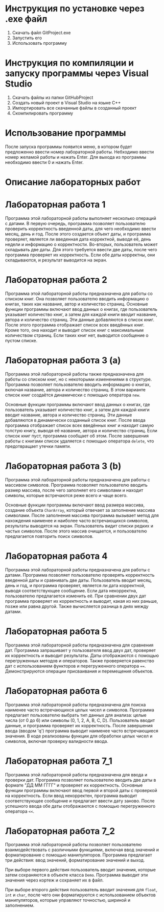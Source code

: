 # Инструкция по установке через .exe файл
1. Скачать файл GitProject.exe
2. Запустить его
3. Использовать программу
# Инструкция по компиляции и запуску программы через Visual Studio
1. Скачать файлы из папки GitHubProject
2. Создать новый проект в Visual Studio на языке C++
3. Импортировать все скачанные файлы в созданный проект
4. Скомпилировать программу
# Использование программы
После запуска программы появится меню, в котором будет предложенно ввести номер лабораторной работы. Небходимо ввести номер желамой работы и нажать Enter. 
Для выхода из программы необходимо ввести 0 и нажать Enter.
# Описание лабораторных работ
# Лабораторная работа 1
Программа этой лабораторной работы выполняет несколько операций с датами. В первую очередь, программа позволяет пользователю проверить корректность введенной даты, для чего необходимо ввести месяц, день и год. После этого создается объект даты, и программа проверяет, является ли введенная дата корректной, выводя её, день недели и информацию о корректности. Во-вторых, пользователь может складывать две даты. Для этого требуется ввести две даты, после чего программа проверяет их корректность. Если обе даты корректны, они складываются, и результат выводится на экран.
# Лабораторная работа 2
Программа этой лабораторной работы предназначена для работы со списком книг. Она позволяет пользователю вводить информацию о книгах, таких как название, автор и количество страниц. Основные функции программы включают ввод данных о книгах, где пользователь указывает количество книг, а затем для каждой книги вводит название, автора и количество страниц. Эти данные добавляются в список книг. После этого программа отображает список всех введённых книг. Кроме того, она находит и выводит список книг с максимальным количеством страниц. Если таких книг нет, выводится сообщение о пустом списке.
# Лабораторная работа 3 (a)
Программа этой лабораторной работы также предназначена для работы со списком книг, но с некоторыми изменениями в структуре. Программа позволяет пользователю вводить информацию о книгах, включая название, автора и количество страниц. В этом варианте список книг создаётся динамически с помощью оператора `new`.

Основные функции программы включают ввод данных о книгах, где пользователь указывает количество книг, а затем для каждой книги вводит название, автора и количество страниц. Эти данные добавляются в динамически созданный список книг. После ввода программа отображает список всех введённых книг и находит самую толстую книгу, выводя её название, автора и количество страниц. Если список книг пуст, программа сообщает об этом. После завершения работы с книгами список удаляется с помощью оператора `delete`, что предотвращает утечки памяти.
# Лабораторная работа 3 (b)
Программа этой лабораторной работы предназначена для работы с массивом символов. Программа позволяет пользователю вводить размер массива, после чего заполняет его символами и находит символы, которые встречаются реже всего и чаще всего. 

Основные функции программы включают ввод размера массива, создание объекта `CharArray`, который отвечает за заполнение массива символами. После заполнения массива программа вызывает метод для нахождения наименее и наиболее часто встречающихся символов, результаты выводятся на экран. Пользователь видит списки редких и частых символов. После этого массив очищается, и пользователю предлагается повторить поиск символов.
# Лабораторная работа 4
Программа этой лабораторной работы предназначена для работы с датами. Программа позволяет пользователю проверять корректность введенной даты и сравнивать две даты. Пользователь вводит месяц, день и год, и программа проверяет, является ли дата корректной, выводя соответствующее сообщение. Если дата некорректна, пользователю предлагается изменить её. При сравнении двух дат программа проверяет их корректность и выводит, какая из них раньше, позже или равна другой. Также вычисляется разница в днях между датами.
# Лабораторная работа 5
Программа этой лабораторной работы предназначена для сравнения дат. Программа запрашивает у пользователя ввод двух дат, проверяет их корректность и выводит результаты. Даты отображаются с помощью перегруженных методов и операторов. Также проверяется равенство дат с использованием функторов и перегруженного оператора `==`. Демонстрируются операции присваивания и перемещения объектов.
# Лабораторная работа 6
Программа этой лабораторной работы предназначена для поиска наименее часто встречающихся целых чисел и символов. Программа предлагает пользователю выбрать тип данных для анализа: целые числа (от 0 до 6) или символы (0, 1, 2, A, B, C, D).  Пользователь вводит данные, и программа проверяет их корректность. После завершения ввода (вводом 'q') программа выводит наименее часто встречающиеся значения. В коде реализованы функции для обработки целых чисел и символов, включая проверку валидности ввода.
# Лабораторная работа 7_1
Программа этой лабораторной работы предназначена для ввода и проверки дат. Программа позволяет пользователю вводить две даты в формате "ДД ММ ГГГГ" и проверяет их корректность. Основные функции программы включают ввод первой и второй даты с проверкой на корректность. Если ввод некорректен, программа выводит соответствующее сообщение и предлагает ввести дату заново. После успешного ввода обе даты отображаются с помощью перегруженного оператора `<<`.
# Лабораторная работа 7_2
Программа этой лабораторной работы позволяет пользователю взаимодействовать с различными функциями, включая ввод значений и форматирование с помощью манипуляторов. Программа предлагает три действия: ввод значений, форматирование значений и выход.

При выборе первого действия пользователь вводит значения, которые затем сохраняются в объекте класса `Demo`. Программа выводит эти значения через кортеж и сохраняет их в файл. 

При выборе второго действия пользователь вводит значения для `float`, `int` и `char`, после чего они форматируются с использованием объектов манипуляторов, которые управляют точностью, шириной и заполнением.
